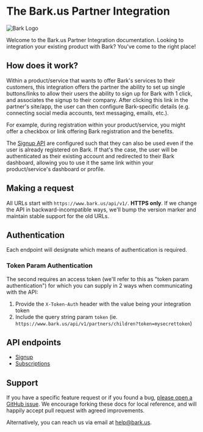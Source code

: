 The Bark.us Partner Integration
==============================

![Bark Logo](https://www.bark.us/bark-logo-sm.png)

Welcome to the Bark.us Partner Integration documentation. Looking to
integration your existing product with Bark? You've come to the right place!

How does it work?
-----------------

Within a product/service that wants to offer Bark's services to their customers, this
integration offers the partner the ability to set up single buttons/links to allow their users
the ability to sign up for Bark with 1 click, and associates the signup to their company. After clicking this link in the partner's site/app, the user can then configure Bark-specific details (e.g. connecting social media accounts, text messaging, emails, etc.).

For example, during registration within your product/service, you might offer a
checkbox or link offering Bark registration and the benefits.

The [Signup API](https://github.com/Bark-us/partner-integration-docs/blob/master/signup.md)
are configured such that they can also be used
even if the user is already registered on Bark. If that's the case, the
user will be authenticated as their existing account and redirected to their
Bark dashboard, allowing you to use it the same link within your
product/service's dashboard or profile.

Making a request
----------------

All URLs start with `https://www.bark.us/api/v1/`. **HTTPS only**.
If we change the API in backward-incompatible ways, we'll bump the version
marker and maintain stable support for the old URLs.

Authentication
--------------

Each endpoint will designate which means of authentication is required.

### Token Param Authentication

The second requires an access token (we'll refer to this as "token
param authentication") for which you can supply in 2 ways when
communicating with the API:

1. Provide the `X-Token-Auth` header with the value being your integration token
2. Include the query string param `token` (ie. `https://www.bark.us/api/v1/partners/children?token=mysecrettoken`)

API endpoints
-------------
- [Signup](https://github.com/Bark-us/partner-integration-docs/blob/master/signup.md)
- [Subscriptions](https://github.com/Bark-us/partner-integration-docs/blob/master/subscriptions.md)

Support
-------

If you have a specific feature request or if you found a bug, [please open a GitHub issue](https://github.com/Bark-us/partner-integration-docs/issues). We encourage forking these docs for local reference, and will happily accept pull request with agreed improvements.

Alternatively, you can reach us via email at <help@bark.us>.
